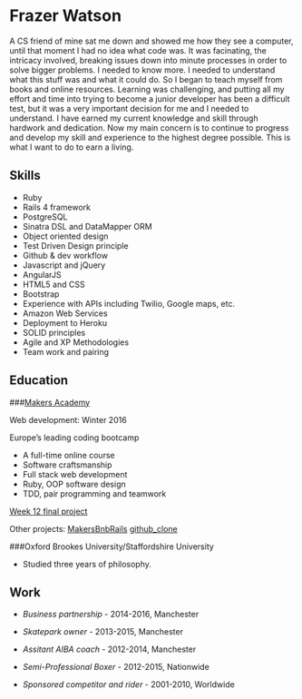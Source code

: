 # Frazer Watson

A CS friend of mine sat me down and showed me how they see a computer, until that moment I had no idea what code was.
It was facinating, the intricacy involved, breaking issues down into minute processes in order to solve bigger problems. I needed to know more. I needed to understand what this stuff was and what it could do. So I began to teach myself from books and online resources. Learning was challenging, and putting all my effort and time into trying to become a junior developer has been a difficult test, but it was a very important decision for me and I needed to understand. I have earned my current knowledge and skill through hardwork and dedication. Now my main concern is to continue to progress and develop my skill and experience to the highest degree possible. This is what I want to do to earn a living.

## Skills

- Ruby
- Rails 4 framework
- PostgreSQL
- Sinatra DSL and DataMapper ORM
- Object oriented design
- Test Driven Design principle
- Github & dev workflow
- Javascript and jQuery
- AngularJS
- HTML5 and CSS
- Bootstrap
- Experience with APIs including Twilio, Google maps, etc.
- Amazon Web Services
- Deployment to Heroku
- SOLID principles
- Agile and XP Methodologies
- Team work and pairing

## Education

###[Makers Academy](http://www.makersacademy.com/employers/)

Web development: Winter 2016
  
Europe’s leading coding bootcamp
- A full-time online course
- Software craftsmanship 
- Full stack web development
- Ruby, OOP software design
- TDD, pair programming and teamwork

[Week 12 final project](https://github.com/frazerWatson/road_tripper)

Other projects: 
[MakersBnbRails](https://github.com/frazerWatson/MakersBnbRails)
[github_clone](https://github.com/frazerWatson/github_clone)

###Oxford Brookes University/Staffordshire University

- Studied three years of philosophy. 

## Work

- *Business partnership* - 2014-2016, Manchester

- *Skatepark owner*  - 2013-2015, Manchester

- *Assitant AIBA coach* - 2012-2014, Manchester

- *Semi-Professional Boxer* - 2012-2015, Nationwide

- *Sponsored competitor and rider* - 2001-2010, Worldwide
